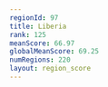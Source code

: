 ```yaml
---
regionId: 97
title: Liberia
rank: 125
meanScore: 66.97
globalMeanScore: 69.25
numRegions: 220
layout: region_score
---
```

